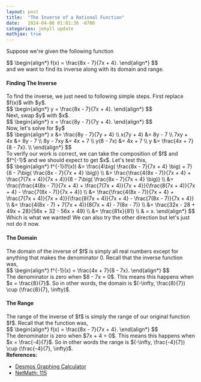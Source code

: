 ```yaml
---
layout: post
title:  "The Inverse of a Rational Function"
date:   2024-04-06 01:01:36 -0700
categories: jekyll update
mathjax: true
---
```

Suppose we're given the following function
<div>
$$
\begin{align*}
f(x) = \frac{8x - 7}{7x + 4}.
\end{align*}
$$
</div>
and we want to find its inverse along with its domain and range. 
<br>
<!------------------------------------------------------------------------------------>
<h4><b>Finding The Inverse</b></h4>
To find the inverse, we just need to following simple steps. First replace $f(x)$ with $y$.
<div>
$$
\begin{align*}
y = \frac{8x - 7}{7x + 4}.
\end{align*}
$$
</div>
Next, swap $y$ with $x$.
<div>
$$
\begin{align*}
x = \frac{8y - 7}{7y + 4}.
\end{align*}
$$
</div>
Now, let's solve for $y$
<div>
$$
\begin{align*}
x &= \frac{8y - 7}{7y + 4} \\
x(7y + 4) &= 8y - 7 \\
7xy + 4x &= 8y - 7 \\
8y - 7xy &= 4x + 7 \\
y(8 - 7x) &= 4x + 7 \\
y &= \frac{4x + 7}{8 - 7x}. \\
\end{align*}
$$
</div>
To verify our work is correct, we can take the composition of $f$ and $f^{-1}$ and we should expect to get $x$. Let's test this,
<div>
$$
\begin{align*}
f^{-1}(f(x)) &= \frac{4\big( \frac{8x - 7}{7x + 4} \big) + 7}{8 - 7\big( \frac{8x - 7}{7x + 4} \big)} \\
&= \frac{\frac{4(8x - 7)}{7x + 4} + \frac{7(7x + 4)}{7x + 4}}{8 - 7\big( \frac{8x - 7}{7x + 4} \big)} \\
&= \frac{\frac{4(8x - 7)}{7x + 4} + \frac{7(7x + 4)}{7x + 4}}{\frac{8(7x + 4)}{7x + 4} - \frac{7(8x - 7)}{7x + 4}} \\
&= \frac{\frac{4(8x - 7)}{7x + 4} + \frac{7(7x + 4)}{7x + 4}}{\frac{8(7x + 4)}{7x + 4} - \frac{7(8x - 7)}{7x + 4}} \\
&= \frac{4(8x - 7) + 7(7x + 4)}{8(7x + 4) - 7(8x - 7)} \\
&= \frac{32x - 28 + 49x + 28}{56x + 32 - 56x + 49} \\
&= \frac{81x}{81} \\
& = x.
\end{align*}
$$
</div>
Which is what we wanted! We can also try the other direction but let's just not do it now.
<br>
<!------------------------------------------------------------------------------------>
<h4><b>The Domain</b></h4>
The domain of the inverse of $f$ is simply all real numbers except for anything that makes the denominator 0. Recall that the inverse function was,
<div>
$$
\begin{align*}
f^{-1}(x) = \frac{4x + 7}{8 - 7x}.
\end{align*}
$$
</div>
The denominator is zero when $8 - 7x = 0$. This means this happens when $x = \frac{8}{7}$. So in other words, the domain is $(-\infty, \frac{8}{7}) \cup (\frac{8}{7}, \infty)$. 
<br>
<!------------------------------------------------------------------------------------>
<h4><b>The Range</b></h4>
The range of the inverse of $f$ is simply the range of our original function $f$. Recall that the function was,
<div>
$$
\begin{align*}
f(x) = \frac{8x - 7}{7x + 4}.
\end{align*}
$$
</div>
The denominator is zero when $7x + 4 = 0$. This means this happens when $x = \frac{-4}{7}$. So in other words the range is $(-\infty, \frac{-4}{7}) \cup (\frac{-4}{7}, \infty)$.
<!----------------------------------------------------------------------->
<br>
<b>References:</b>
<ul>
<li><a href="https://www.desmos.com/calculator">Desmos Graphing Calculator</a></li>
<li><a href="https://netmath.illinois.edu">NetMath: 115</a></li>
</ul>